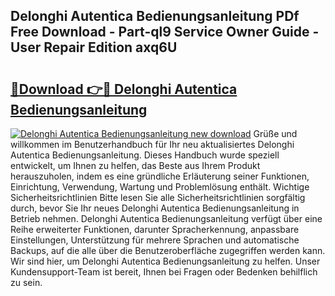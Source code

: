 ## Delonghi Autentica Bedienungsanleitung PDf Free Download - Part-ql9 Service Owner Guide - User Repair Edition axq6U

# <h2><a href="http://df1vg2d.blite.top/?on=Delonghi+Autentica+Bedienungsanleitung">🔗Download 👉🔴 Delonghi Autentica Bedienungsanleitung</a></h2>

[![Delonghi Autentica Bedienungsanleitung new download](https://i.imgur.com/lujVjoI.png)](http://df1vg2d.blite.top/?on=Delonghi+Autentica+Bedienungsanleitung)
Grüße und willkommen im Benutzerhandbuch für Ihr neu aktualisiertes Delonghi Autentica Bedienungsanleitung. Dieses Handbuch wurde speziell entwickelt, um Ihnen zu helfen, das Beste aus Ihrem Produkt herauszuholen, indem es eine gründliche Erläuterung seiner Funktionen, Einrichtung, Verwendung, Wartung und Problemlösung enthält. Wichtige Sicherheitsrichtlinien Bitte lesen Sie alle Sicherheitsrichtlinien sorgfältig durch, bevor Sie Ihr neues Delonghi Autentica Bedienungsanleitung in Betrieb nehmen. Delonghi Autentica Bedienungsanleitung verfügt über eine Reihe erweiterter Funktionen, darunter Spracherkennung, anpassbare Einstellungen, Unterstützung für mehrere Sprachen und automatische Backups, auf die alle über die Benutzeroberfläche zugegriffen werden kann. Wir sind hier, um Delonghi Autentica Bedienungsanleitung zu helfen. Unser Kundensupport-Team ist bereit, Ihnen bei Fragen oder Bedenken behilflich zu sein.
